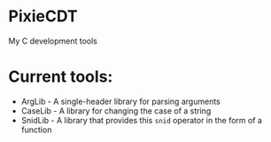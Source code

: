# PixieCDT
My C development tools

# Current tools:
+ ArgLib - A single-header library for parsing arguments
+ CaseLib - A library for changing the case of a string
+ SnidLib - A library that provides this `snid` operator in the form of a function
